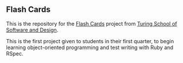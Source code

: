 ##  Flash Cards

This is the repository for the [Flash Cards](http://backend.turing.io/module1/projects/flashcards) project from [Turing School of Software and Design](https://turing.edu/).

This is the first project given to students in their first quarter, to begin learning object-oriented programming and test writing with Ruby and RSpec.
